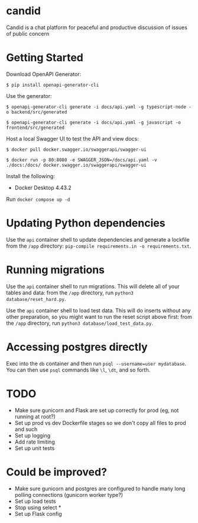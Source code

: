 # candid
Candid is a chat platform for peaceful and productive discussion of issues of public concern

# Getting Started
Download OpenAPI Generator:

`$ pip install openapi-generator-cli`

Use the generator:

`$ openapi-generator-cli generate -i docs/api.yaml -g typescript-node -o backend/src/generated`

`$ openapi-generator-cli generate -i docs/api.yaml -g javascript -o frontend/src/generated`

Host a local Swagger UI to test the API and view docs:

`$ docker pull docker.swagger.io/swaggerapi/swagger-ui`

`$ docker run -p 80:8080 -e SWAGGER_JSON=/docs/api.yaml -v ./docs:/docs/ docker.swagger.io/swaggerapi/swagger-ui`

Install the following:
* Docker Desktop 4.43.2

Run `docker compose up -d`

# Updating Python dependencies

Use the `api` container shell to update dependencies and generate a lockfile from the `/app` directory: `pip-compile requirements.in -o requirements.txt`.

# Running migrations

Use the `api` container shell to run migrations. This will delete all of your tables and data: from the `/app` directory, run `python3 database/reset_hard.py`.

Use the `api` container shell to load test data. This will do inserts without any other preparation, so you might want to run the reset script above first: from the `/app` directory, run `python3 database/load_test_data.py`.

# Accessing postgres directly

Exec into the `db` container and then run `psql --username=user mydatabase`. You can then use `psql` commands like `\l`, `\dt`, and so forth.

# TODO

* Make sure gunicorn and Flask are set up correctly for prod (eg, not running at root?)
* Set up prod vs dev Dockerfile stages so we don't copy all files to prod and such
* Set up logging
* Add rate limiting
* Set up unit tests

# Could be improved?

* Make sure gunicorn and postgres are configured to handle many long polling connections (gunicorn worker type?)
* Set up load tests
* Stop using select *
* Set up Flask config